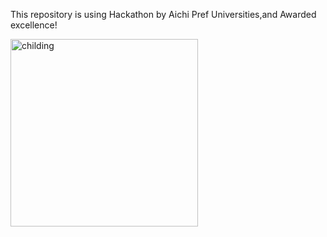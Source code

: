 This repository is using Hackathon by Aichi Pref Universities,and Awarded excellence!

<img src="https://user-images.githubusercontent.com/36298285/66024246-4b887080-e52e-11e9-95bb-0ebb6ea46a13.png" width="300px" alt="childing" />

